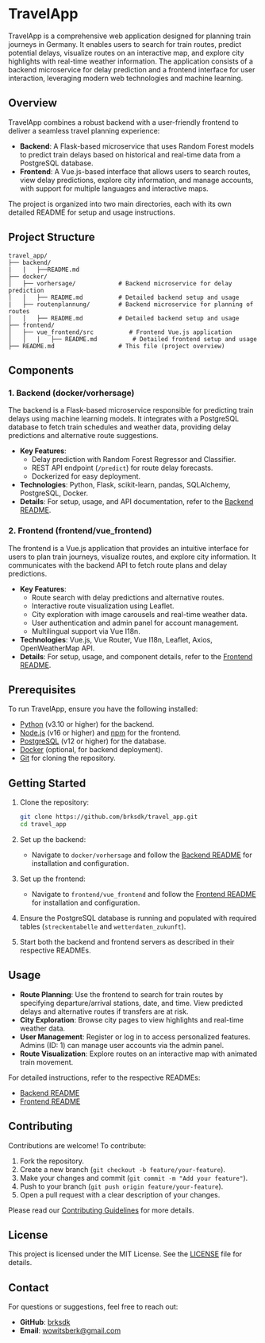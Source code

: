 # TravelApp

TravelApp is a comprehensive web application designed for planning train journeys in Germany. It enables users to search for train routes, predict potential delays, visualize routes on an interactive map, and explore city highlights with real-time weather information. The application consists of a backend microservice for delay prediction and a frontend interface for user interaction, leveraging modern web technologies and machine learning.

## Overview
TravelApp combines a robust backend with a user-friendly frontend to deliver a seamless travel planning experience:
- **Backend**: A Flask-based microservice that uses Random Forest models to predict train delays based on historical and real-time data from a PostgreSQL database.
- **Frontend**: A Vue.js-based interface that allows users to search routes, view delay predictions, explore city information, and manage accounts, with support for multiple languages and interactive maps.

The project is organized into two main directories, each with its own detailed README for setup and usage instructions.

## Project Structure
```
travel_app/
├── backend/
|   |   ├──README.md
├── docker/
│   ├── vorhersage/            # Backend microservice for delay prediction
│   │   ├── README.md          # Detailed backend setup and usage
|   ├── routenplannung/        # Backend microservice for planning of routes
│   │   ├── README.md          # Detailed backend setup and usage
├── frontend/
│   ├── vue_frontend/src          # Frontend Vue.js application
│   │   |   ├── README.md          # Detailed frontend setup and usage
├── README.md                  # This file (project overview)
```

## Components
### 1. Backend (docker/vorhersage)
The backend is a Flask-based microservice responsible for predicting train delays using machine learning models. It integrates with a PostgreSQL database to fetch train schedules and weather data, providing delay predictions and alternative route suggestions.

- **Key Features**:
  - Delay prediction with Random Forest Regressor and Classifier.
  - REST API endpoint (`/predict`) for route delay forecasts.
  - Dockerized for easy deployment.
- **Technologies**: Python, Flask, scikit-learn, pandas, SQLAlchemy, PostgreSQL, Docker.
- **Details**: For setup, usage, and API documentation, refer to the [Backend README](https://github.com/brksdk/travel_app/blob/master/docker/vorhersage/README.md).

### 2. Frontend (frontend/vue_frontend)
The frontend is a Vue.js application that provides an intuitive interface for users to plan train journeys, visualize routes, and explore city information. It communicates with the backend API to fetch route plans and delay predictions.

- **Key Features**:
  - Route search with delay predictions and alternative routes.
  - Interactive route visualization using Leaflet.
  - City exploration with image carousels and real-time weather data.
  - User authentication and admin panel for account management.
  - Multilingual support via Vue I18n.
- **Technologies**: Vue.js, Vue Router, Vue I18n, Leaflet, Axios, OpenWeatherMap API.
- **Details**: For setup, usage, and component details, refer to the [Frontend README](https://github.com/brksdk/travel_app/blob/master/frontend/vue_frontend/README.md).

## Prerequisites
To run TravelApp, ensure you have the following installed:
- [Python](https://www.python.org/) (v3.10 or higher) for the backend.
- [Node.js](https://nodejs.org/) (v16 or higher) and [npm](https://www.npmjs.com/) for the frontend.
- [PostgreSQL](https://www.postgresql.org/) (v12 or higher) for the database.
- [Docker](https://www.docker.com/) (optional, for backend deployment).
- [Git](https://git-scm.com/) for cloning the repository.

## Getting Started
1. Clone the repository:
   ```bash
   git clone https://github.com/brksdk/travel_app.git
   cd travel_app
   ```

2. Set up the backend:
   - Navigate to `docker/vorhersage` and follow the [Backend README](https://github.com/brksdk/travel_app/blob/master/docker/vorhersage/README.md) for installation and configuration.

3. Set up the frontend:
   - Navigate to `frontend/vue_frontend` and follow the [Frontend README](https://github.com/brksdk/travel_app/blob/master/frontend/vue_frontend/README.md) for installation and configuration.

4. Ensure the PostgreSQL database is running and populated with required tables (`streckentabelle` and `wetterdaten_zukunft`).

5. Start both the backend and frontend servers as described in their respective READMEs.

## Usage
- **Route Planning**: Use the frontend to search for train routes by specifying departure/arrival stations, date, and time. View predicted delays and alternative routes if transfers are at risk.
- **City Exploration**: Browse city pages to view highlights and real-time weather data.
- **User Management**: Register or log in to access personalized features. Admins (ID: 1) can manage user accounts via the admin panel.
- **Route Visualization**: Explore routes on an interactive map with animated train movement.

For detailed instructions, refer to the respective READMEs:
- [Backend README](https://github.com/brksdk/travel_app/blob/master/docker/vorhersage/README.md)
- [Frontend README](https://github.com/brksdk/travel_app/blob/master/frontend/vue_frontend/README.md)

## Contributing
Contributions are welcome! To contribute:
1. Fork the repository.
2. Create a new branch (`git checkout -b feature/your-feature`).
3. Make your changes and commit (`git commit -m "Add your feature"`).
4. Push to your branch (`git push origin feature/your-feature`).
5. Open a pull request with a clear description of your changes.

Please read our [Contributing Guidelines](CONTRIBUTING.md) for more details.

## License
This project is licensed under the MIT License. See the [LICENSE](LICENSE) file for details.

## Contact
For questions or suggestions, feel free to reach out:
- **GitHub**: [brksdk](https://github.com/brksdk)
- **Email**: wowitsberk@gmail.com
